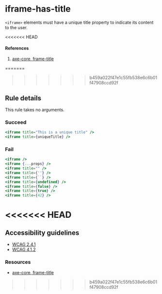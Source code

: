 # iframe-has-title

`<iframe>` elements must have a unique title property to indicate its content to the user.

<<<<<<< HEAD
#### References
1. [axe-core, frame-title](https://dequeuniversity.com/rules/axe/3.2/frame-title)

=======
>>>>>>> b459a022f47e1c55fb538e6c6b01f47908ccd92f
## Rule details

This rule takes no arguments.

### Succeed
```jsx
<iframe title="This is a unique title" />
<iframe title={uniqueTitle} />
```

### Fail
```jsx
<iframe />
<iframe {...props} />
<iframe title="" />
<iframe title={''} />
<iframe title={``} />
<iframe title={undefined} />
<iframe title={false} />
<iframe title={true} />
<iframe title={42} />
```
<<<<<<< HEAD
=======

## Accessibility guidelines
- [WCAG 2.4.1](https://www.w3.org/WAI/WCAG21/Understanding/bypass-blocks)
- [WCAG 4.1.2](https://www.w3.org/WAI/WCAG21/Understanding/name-role-value)

### Resources
- [axe-core, frame-title](https://dequeuniversity.com/rules/axe/3.2/frame-title)
>>>>>>> b459a022f47e1c55fb538e6c6b01f47908ccd92f

